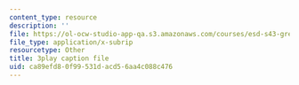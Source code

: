 ```yaml
---
content_type: resource
description: ''
file: https://ol-ocw-studio-app-qa.s3.amazonaws.com/courses/esd-s43-green-supply-chain-management-spring-2014/ca89efd80f99531dacd56aa4c088c476_A0owfH3UERI.vtt
file_type: application/x-subrip
resourcetype: Other
title: 3play caption file
uid: ca89efd8-0f99-531d-acd5-6aa4c088c476
---
```

